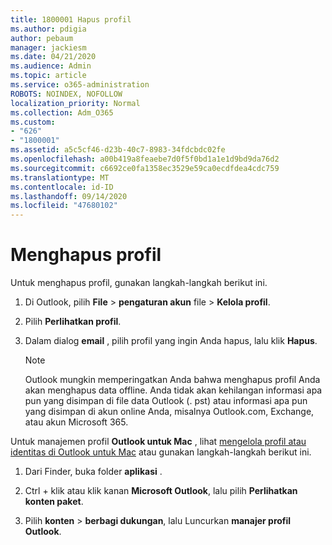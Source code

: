 ```yaml
---
title: 1800001 Hapus profil
ms.author: pdigia
author: pebaum
manager: jackiesm
ms.date: 04/21/2020
ms.audience: Admin
ms.topic: article
ms.service: o365-administration
ROBOTS: NOINDEX, NOFOLLOW
localization_priority: Normal
ms.collection: Adm_O365
ms.custom:
- "626"
- "1800001"
ms.assetid: a5c5cf46-d23b-40c7-8983-34fdcbdc02fe
ms.openlocfilehash: a00b419a8feaebe7d0f5f0bd1a1e1d9bd9da76d2
ms.sourcegitcommit: c6692ce0fa1358ec3529e59ca0ecdfdea4cdc759
ms.translationtype: MT
ms.contentlocale: id-ID
ms.lasthandoff: 09/14/2020
ms.locfileid: "47680102"
---
```

# <a name="delete-a-profile"></a>Menghapus profil

Untuk menghapus profil, gunakan langkah-langkah berikut ini.
  
1. Di Outlook, pilih **File** \> **pengaturan akun** file \> **Kelola profil**.

2. Pilih **Perlihatkan profil**.

3. Dalam dialog **email** , pilih profil yang ingin Anda hapus, lalu klik **Hapus**.

    > [!NOTE]
    > Outlook mungkin memperingatkan Anda bahwa menghapus profil Anda akan menghapus data offline. Anda tidak akan kehilangan informasi apa pun yang disimpan di file data Outlook (. pst) atau informasi apa pun yang disimpan di akun online Anda, misalnya Outlook.com, Exchange, atau akun Microsoft 365.
  
Untuk manajemen profil **Outlook untuk Mac** , lihat [mengelola profil atau identitas di Outlook untuk Mac](https://support.office.com/article/fed2a955-74df-4a24-bef6-78a426958c4c.aspx) atau gunakan langkah-langkah berikut ini.
  
1. Dari Finder, buka folder **aplikasi** .

2. Ctrl + klik atau klik kanan **Microsoft Outlook**, lalu pilih **Perlihatkan konten paket**.

3. Pilih **konten** \> **berbagi dukungan**, lalu Luncurkan **manajer profil Outlook**.
